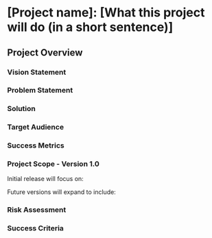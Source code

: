 # [Project name]: [What this project will do (in a short sentence)]
## Project Overview

### Vision Statement

### Problem Statement

### Solution

### Target Audience

### Success Metrics

### Project Scope - Version 1.0
Initial release will focus on:

Future versions will expand to include:

### Risk Assessment

### Success Criteria
